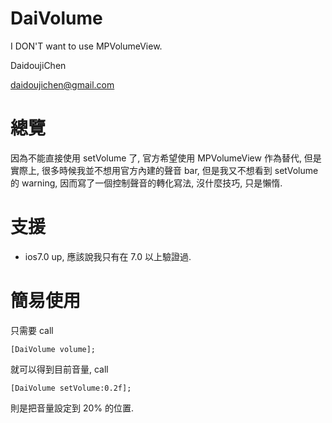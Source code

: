 DaiVolume
=========

I DON'T want to use MPVolumeView.

DaidoujiChen

daidoujichen@gmail.com

總覽
======
因為不能直接使用 setVolume 了, 官方希望使用 MPVolumeView 作為替代, 但是實際上, 很多時候我並不想用官方內建的聲音 bar, 但是我又不想看到 setVolume 的 warning, 因而寫了一個控制聲音的轉化寫法, 沒什麼技巧, 只是懶惰.

支援
======
- ios7.0 up, 應該說我只有在 7.0 以上驗證過.

簡易使用
======
只需要 call

    [DaiVolume volume];

就可以得到目前音量,
call

    [DaiVolume setVolume:0.2f];

則是把音量設定到 20% 的位置.
